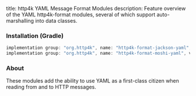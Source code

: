 title: http4k YAML Message Format Modules
description: Feature overview of the YAML http4k-format modules, several of which support auto-marshalling into data classes.

### Installation (Gradle)

```groovy
implementation group: "org.http4k", name: "http4k-format-jackson-yaml", version: "4.27.4.0"
implementation group: "org.http4k", name: "http4k-format-moshi-yaml", version: "4.27.4.0"
```

### About
These modules add the ability to use YAML as a first-class citizen when reading from and to HTTP messages. 

[http4k]: https://http4k.org
